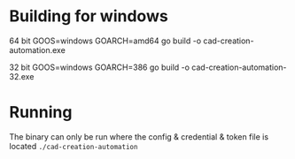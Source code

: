 # Building for windows

64 bit
GOOS=windows GOARCH=amd64 go build -o cad-creation-automation.exe

32 bit
GOOS=windows GOARCH=386 go build -o cad-creation-automation-32.exe

# Running

The binary can only be run where the config & credential & token file is located
`./cad-creation-automation`